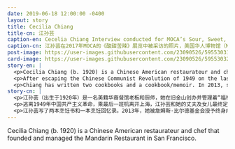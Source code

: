 ```yaml
---
date: 2019-06-18 12:00:00 -0400
layout: story
title: Cecilia Chiang
title-cn: 江孙芸
caption-en: Cecelia Chiang Interview conducted for MOCA’s Sour, Sweet, Bitty, Spicy Exhibition, 2017 Museum of Chinese in America<br>(MOCA) Institutional Archives
caption-cn: 江孙芸在2017年MOCA的《酸甜苦辣》展览中被采访的照片，美国华人博物馆（MOCA）机构档案
post-image: https://user-images.githubusercontent.com/23090526/59553031-573f2f80-8f5d-11e9-9fbe-ad1088a46f79.jpg
card-image: https://user-images.githubusercontent.com/23090526/59553032-58705c80-8f5d-11e9-9699-f6f838d1ab18.jpg
story-en: |
  <p>Cecilia Chiang (b. 1920) is a Chinese American restaurateur and chef that founded and managed the Mandarin Restaurant in San Francisco. With the opening of the restaurant in 1960, Chiang is credited with introducing Americans to authentic Mandarin cuisine.</p>
  <p>After escaping the Chinese Communist Revolution of 1949 on the last flight out of Shanghai, Chiang, her husband, and her daughter eventually settled in San Francisco, where she agreed to help some friends open a restaurant. When the landlord refused to return her deposit after her friends backed out, Chiang decided to run the restaurant on her own. She listed over 200 dishes on her first menu to figure out which dishes appealed most to non-Chinese Americans and eschewed stereotypical Chinese restaurant decor in designing the spaces. While Chiang initially struggled in the industry as a Mandarin-speaking Chinese woman, she soon began attracting important clientele (such as <i>The Flower Drum Song</i> creator C.Y. Lee) and moved her booming restaurant to a 300-seat location in Ghirardelli Square. She ran the restaurant until her she sold it and retired in 1991; the restaurant continued to operate until 2006.Her son, Philip Chiang, eventually co-founded the popular restaurant chain P.F. Chang’s.</p>
  <p>Chiang has written two cookbooks and a cookbook/memoir. In 2013, she was honored with a lifetime achievement award from the James Beard Foundation. Even at the age of 98, Chiang continues to champion charitable causes, most notably raising money for the Chinese American International School in San Francisco.</p>
story-cn: |
  <p>江孙芸（出生于1920年）是一名美籍华裔餐馆老板和厨师，她在旧金山创办并管理着“福禄寿”中餐厅。1960年，餐厅开业，江孙芸因向美国客人推出正宗的中国菜而受到赞誉。</p>
  <p>逃离1949年中国共产主义革命，乘最后一班机离开上海，江孙芸和她的丈夫及女儿最终定居在旧金山，在那里她同意帮助一些朋友开一家餐馆。但她的朋友们食言退出了，而房东又拒绝退还押金，这时江孙芸决定自己经营这家餐馆。她在第一个菜单上列出了200多种菜肴，以确定哪些菜肴会对非华裔美国人最有吸引力，并且在设计空间时避开陈规定型的中国餐馆装饰。作为一名说普通话的中国女性，江孙芸最初在这个行业中很挣扎，但她很快就开始吸引重要的客户（例如《花鼓戏》（The Flower Drum Song）的作者黎锦扬（C.Y. Lee）），并将她蓬勃发展的餐厅搬到位于Ghirardelli广场的能容纳300个座位的新址。她一直经营这家餐馆，直到1991卖掉退休，之后这家餐厅继续营业到2006年。她的儿子江一帆（Philip Chiang），最终与其他人共同创办了很受欢迎的连锁餐厅“华馆”（P.F. Chang’s）。</p>
  <p>江孙芸写了两本烹饪书和一本烹饪回忆录。2013年，她被詹姆斯·比尔德基金会授予终身成就奖。即使在98岁高龄，江孙芸依然继续支持慈善事业，其中最著名的是为旧金山的中美国际学校筹集资金。</p>
---
```

Cecilia Chiang (b. 1920) is a Chinese American restaurateur and chef that founded and managed the Mandarin Restaurant in San Francisco.
